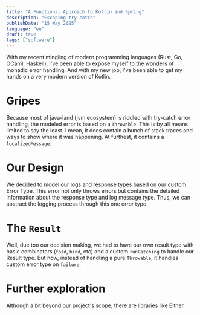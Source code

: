 ```yaml
---
title: "A Functional Approach to Kotlin and Spring"
description: "Escaping try-catch"
publishDate: "15 May 2025"
language: "en"
draft: true
tags: ["software"]
---
```


With my recent mingling of modern programming languages (Rust, Go, OCaml, Haskell), I've been able to expose myself to the wonders of monadic error handling. And with my new job, I've been able to get my hands on a very modern version of Kotlin.

# Gripes
Because most of java-land (jvm ecosystem) is riddled with try-catch error handling, the modeled error is based on a `Throwable`. This is by all means limited to say the least. I mean, it does contain a bunch of stack traces and ways to show where it was happening. At furthest, it contains a `localizedMessage`.

# Our Design
We decided to model our logs and response types based on our custom Error Type. This error not only throws errors but contains the detailed information about the response type and log message type. Thus, we can abstract the logging process through this one error type.

# The `Result`
Well, due too our decision making, we had to have our own result type with basic combinators (`fold`, `bind`, etc) and a custom `runCatching` to handle our Result type. But now, instead of handling a pure `Throwable`, it handles custom error type on `failure`.

# Further exploration
Although a bit beyond our project's scope, there are libraries like Either.



